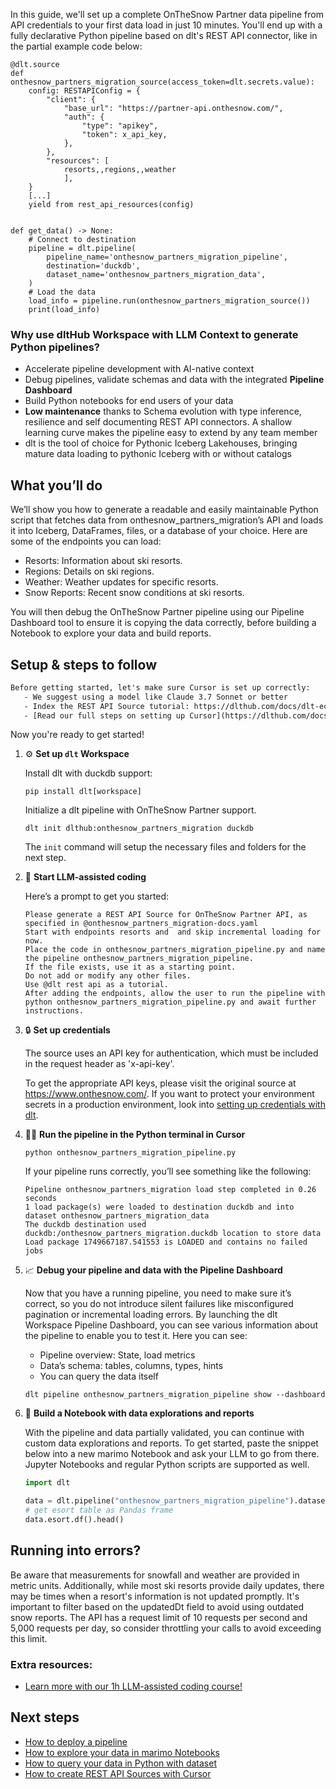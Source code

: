 In this guide, we'll set up a complete OnTheSnow Partner data pipeline from API credentials to your first data load in just 10 minutes. You'll end up with a fully declarative Python pipeline based on dlt's REST API connector, like in the partial example code below:

```python-outcome
@dlt.source
def onthesnow_partners_migration_source(access_token=dlt.secrets.value):
    config: RESTAPIConfig = {
        "client": {
            "base_url": "https://partner-api.onthesnow.com/",
            "auth": {
                "type": "apikey",
                "token": x_api_key,
            },
        },
        "resources": [
            resorts,,regions,,weather
            ],
    }
    [...]
    yield from rest_api_resources(config)


def get_data() -> None:
    # Connect to destination
    pipeline = dlt.pipeline(
        pipeline_name='onthesnow_partners_migration_pipeline',
        destination='duckdb',
        dataset_name='onthesnow_partners_migration_data', 
    )
    # Load the data
    load_info = pipeline.run(onthesnow_partners_migration_source())
    print(load_info) 
```

### Why use dltHub Workspace with LLM Context to generate Python pipelines?

- Accelerate pipeline development with AI-native context
- Debug pipelines, validate schemas and data with the integrated **Pipeline Dashboard**
- Build Python notebooks for end users of your data
- **Low maintenance** thanks to Schema evolution with type inference, resilience and self documenting REST API connectors. A shallow learning curve makes the pipeline easy to extend by any team member
- dlt is the tool of choice for Pythonic Iceberg Lakehouses, bringing mature data loading to pythonic Iceberg with or without catalogs

## What you’ll do

We’ll show you how to generate a readable and easily maintainable Python script that fetches data from onthesnow_partners_migration’s API and loads it into Iceberg, DataFrames, files, or a database of your choice. Here are some of the endpoints you can load:

- Resorts: Information about ski resorts.
- Regions: Details on ski regions.
- Weather: Weather updates for specific resorts.
- Snow Reports: Recent snow conditions at ski resorts.

You will then debug the OnTheSnow Partner pipeline using our Pipeline Dashboard tool to ensure it is copying the data correctly, before building a Notebook to explore your data and build reports.

## Setup & steps to follow

```default
Before getting started, let's make sure Cursor is set up correctly:
   - We suggest using a model like Claude 3.7 Sonnet or better
   - Index the REST API Source tutorial: https://dlthub.com/docs/dlt-ecosystem/verified-sources/rest_api/ and add it to context as **@dlt rest api**
   - [Read our full steps on setting up Cursor](https://dlthub.com/docs/dlt-ecosystem/llm-tooling/cursor-restapi#23-configuring-cursor-with-documentation)
```

Now you're ready to get started!

1. ⚙️ **Set up `dlt` Workspace**
    
    Install dlt with duckdb support:
    ```shell
    pip install dlt[workspace]
    ```

    Initialize a dlt pipeline with OnTheSnow Partner support.
    ```shell
    dlt init dlthub:onthesnow_partners_migration duckdb
    ```

    The `init` command will setup the necessary files and folders for the next step.
    
2. 🤠 **Start LLM-assisted coding**
    
    Here’s a prompt to get you started:
    
    ```prompt
    Please generate a REST API Source for OnTheSnow Partner API, as specified in @onthesnow_partners_migration-docs.yaml 
    Start with endpoints resorts and  and skip incremental loading for now. 
    Place the code in onthesnow_partners_migration_pipeline.py and name the pipeline onthesnow_partners_migration_pipeline. 
    If the file exists, use it as a starting point. 
    Do not add or modify any other files. 
    Use @dlt rest api as a tutorial. 
    After adding the endpoints, allow the user to run the pipeline with python onthesnow_partners_migration_pipeline.py and await further instructions.
    ```

    
3. 🔒 **Set up credentials** 
    
    The source uses an API key for authentication, which must be included in the request header as 'x-api-key'.
    
    To get the appropriate API keys, please visit the original source at https://www.onthesnow.com/.
    If you want to protect your environment secrets in a production environment, look into [setting up credentials with dlt](https://dlthub.com/docs/walkthroughs/add_credentials).
    
4. 🏃‍♀️ **Run the pipeline in the Python terminal in Cursor**
    
    ```shell
    python onthesnow_partners_migration_pipeline.py
    ```
    
    If your pipeline runs correctly, you’ll see something like the following:
    
    ```shell
    Pipeline onthesnow_partners_migration load step completed in 0.26 seconds
    1 load package(s) were loaded to destination duckdb and into dataset onthesnow_partners_migration_data
    The duckdb destination used duckdb:/onthesnow_partners_migration.duckdb location to store data
    Load package 1749667187.541553 is LOADED and contains no failed jobs
    ```
    
5. 📈 **Debug your pipeline and data with the Pipeline Dashboard**

    Now that you have a running pipeline, you need to make sure it’s correct, so you do not introduce silent failures like misconfigured pagination or incremental loading errors. By launching the dlt Workspace Pipeline Dashboard, you can see various information about the pipeline to enable you to test it. Here you can see:
    - Pipeline overview: State, load metrics
    - Data’s schema: tables, columns, types, hints
    - You can query the data itself
    
    ```shell
    dlt pipeline onthesnow_partners_migration_pipeline show --dashboard
    ```
    
6. 🐍 **Build a Notebook with data explorations and reports**

    With the pipeline and data partially validated, you can continue with custom data explorations and reports. To get started, paste the snippet below into a new marimo Notebook and ask your LLM to go from there. Jupyter Notebooks and regular Python scripts are supported as well.

    
    ```python
    import dlt

   data = dlt.pipeline("onthesnow_partners_migration_pipeline").dataset()
   # get esort table as Pandas frame
   data.esort.df().head()
    ```

## Running into errors?

Be aware that measurements for snowfall and weather are provided in metric units. Additionally, while most ski resorts provide daily updates, there may be times when a resort's information is not updated promptly. It's important to filter based on the updatedDt field to avoid using outdated snow reports. The API has a request limit of 10 requests per second and 5,000 requests per day, so consider throttling your calls to avoid exceeding this limit.

### Extra resources:

- [Learn more with our 1h LLM-assisted coding course!](https://www.youtube.com/watch?v=GGid70rnJuM)

## Next steps

- [How to deploy a pipeline](https://dlthub.com/docs/walkthroughs/deploy-a-pipeline)
- [How to explore your data in marimo Notebooks](https://dlthub.com/docs/general-usage/dataset-access/marimo)
- [How to query your data in Python with dataset](https://dlthub.com/docs/general-usage/dataset-access/dataset)
- [How to create REST API Sources with Cursor](https://dlthub.com/docs/dlt-ecosystem/llm-tooling/cursor-restapi)